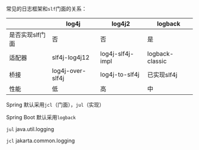 常见的日志框架和`slf`门面的关系：

|                 | log4j            | log4j2           | logback         |
| --------------- | ---------------- | ---------------- | --------------- |
| 是否实现slf门面 | 否               | 否               | 是              |
| 适配器          | slf4j-log4j12    | log4j-slf4j-impl | logback-classic |
| 桥接            | log4j-over-slf4j | log4j-to-slf4j   | 已实现slf4j     |
| 性能            | 低               | 高               | 中              |



Spring 默认采用`jcl`（门面），`jul`（实现）



Spring Boot 默认采用`logback`



`jul` java.util.logging

`jcl` jakarta.common.logging